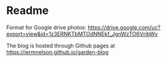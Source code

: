 # Readme
Format for Google drive photos:
https://drive.google.com/uc?export=view&id=1z3ERNKTbMTOdNNEkf_JgnWzTO6VribWv

The blog is hosted through Github pages at https://jermnelson.github.io/garden-blog
